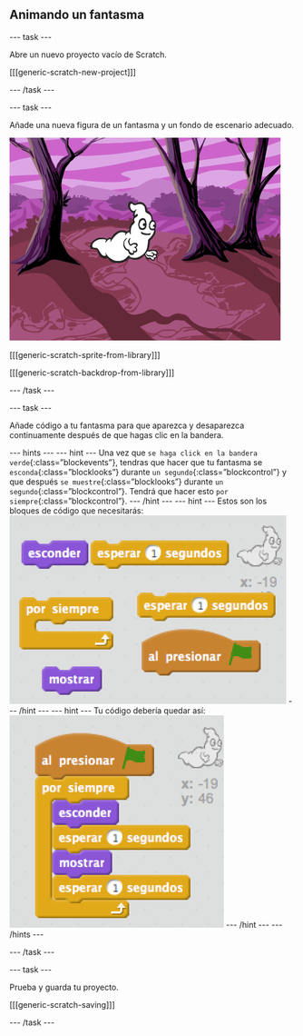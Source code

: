 ## Animando un fantasma

\--- task \---

Abre un nuevo proyecto vacío de Scratch.

[[[generic-scratch-new-project]]]

\--- /task \---

\--- task \---

Añade una nueva figura de un fantasma y un fondo de escenario adecuado.

![captura de pantalla](images/ghost-ghost.png)

[[[generic-scratch-sprite-from-library]]]

[[[generic-scratch-backdrop-from-library]]]

\--- /task \---

\--- task \---

Añade código a tu fantasma para que aparezca y desaparezca continuamente después de que hagas clic en la bandera.

\--- hints \--- \--- hint \--- Una vez que `se haga click en la bandera verde`{:class=”blockevents”}, tendras que hacer que tu fantasma se `esconda`{:class=”blocklooks”} durante `un segundo`{:class=”blockcontrol”} y que después `se muestre`{:class=”blocklooks”} durante `un segundo`{:class=”blockcontrol”}. Tendrá que hacer esto `por siempre`{:class=”blockcontrol”}. \--- /hint \--- \--- hint \--- Estos son los bloques de código que necesitarás: ![screenshot](images/ghost-appear-blocks.png) \--- /hint \--- \--- hint \--- Tu código debería quedar así: ![screenshot](images/ghost-appear-code.png) \--- /hint \--- \--- /hints \---

\--- /task \---

\--- task \---

Prueba y guarda tu proyecto.

[[[generic-scratch-saving]]]

\--- /task \---